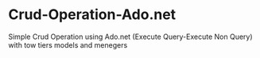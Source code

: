 # Crud-Operation-Ado.net
Simple Crud Operation using Ado.net (Execute Query-Execute Non Query) with tow tiers models and menegers
